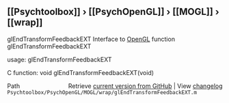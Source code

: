 ## [[Psychtoolbox]] &#8250; [[PsychOpenGL]] &#8250; [[MOGL]] &#8250; [[wrap]]

glEndTransformFeedbackEXT  Interface to [OpenGL](OpenGL) function glEndTransformFeedbackEXT  
  
usage:  glEndTransformFeedbackEXT  
  
C function:  void glEndTransformFeedbackEXT(void)  




<div class="code_header" style="text-align:right;">
  <span style="float:left;">Path&nbsp;&nbsp;</span> <span class="counter">Retrieve <a href=
  "https://raw.github.com/Psychtoolbox-3/Psychtoolbox-3/beta/Psychtoolbox/PsychOpenGL/MOGL/wrap/glEndTransformFeedbackEXT.m">current version from GitHub</a> | View <a href=
  "https://github.com/Psychtoolbox-3/Psychtoolbox-3/commits/beta/Psychtoolbox/PsychOpenGL/MOGL/wrap/glEndTransformFeedbackEXT.m">changelog</a></span>
</div>
<div class="code">
  <code>Psychtoolbox/PsychOpenGL/MOGL/wrap/glEndTransformFeedbackEXT.m</code>
</div>


